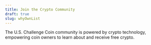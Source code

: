 ```yaml
---
title: Join the Crypto Community
draft: true
slug: whyOwnList
---
```


The U.S. Challenge Coin community is powered by crypto technology, empowering coin owners to learn about and receive free crypto.